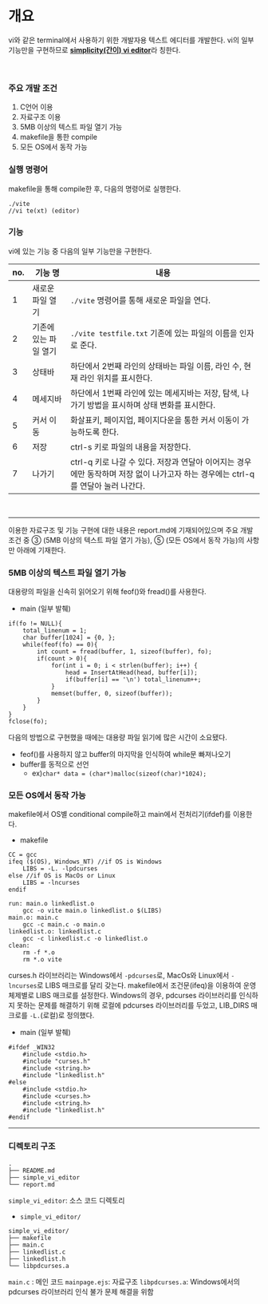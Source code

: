 # 개요
vi와 같은 terminal에서 사용하기 위한 개발자용 텍스트 에디터를 개발한다. vi의 일부 기능만을 구현하므로 <u>**simplicity(간이) vi editor**</u>라 칭한다.

</br>

### 주요 개발 조건
1. C언어 이용
2. 자료구조 이용
3. 5MB 이상의 텍스트 파일 열기 가능
4. makefile을 통한 compile
5. 모든 OS에서 동작 가능

### 실행 명령어
makefile을 통해 compile한 후, 다음의 명령어로 실행한다. 
```
./vite
//vi te(xt) (editor)
```

### 기능
vi에 있는 기능 중 다음의 일부 기능만을 구현한다. 

|no.|기능 명| 내용|
|---|---|---|
|1|새로운 파일 열기|`./vite` 명령어를 통해 새로운 파일을 연다.|
|2|기존에 있는 파일 열기|`./vite testfile.txt` 기존에 있는 파일의 이름을 인자로 준다.|
|3|상태바|하단에서 2번째 라인의 상태바는 파일 이름, 라인 수, 현재 라인 위치를 표시한다.|
|4|메세지바|하단에서 1번째 라인에 있는 메세지바는 저장, 탐색, 나가기 방법을 표시하며 상태 변화를 표시한다.|
|5|커서 이동|화살표키, 페이지업, 페이지다운을 통한 커서 이동이 가능하도록 한다.|
|6|저장|ctrl-s 키로 파일의 내용을 저장한다.|
|7|나가기|ctrl-q 키로 나갈 수 있다. 저장과 연달아 이어지는 경우에만 동작하며 저장 없이 나가고자 하는 경우에는 ctrl-q를 연달아 눌러 나간다.|

</br>

---------------------

이용한 자료구조 및 기능 구현에 대한 내용은 report.md에 기재되어있으며 주요 개발 조건 중 ③ (5MB 이상의 텍스트 파일 열기 가능), ⑤ (모든 OS에서 동작 가능)의 사항만 아래에 기재한다.


### 5MB 이상의 텍스트 파일 열기 가능
대용량의 파일을 신속히 읽어오기 위해 feof()와 fread()를 사용한다. 
- main (일부 발췌)
```
if(fo != NULL){
	total_linenum = 1;
	char buffer[1024] = {0, };
	while(feof(fo) == 0){
		int count = fread(buffer, 1, sizeof(buffer), fo);
		if(count > 0){
			for(int i = 0; i < strlen(buffer); i++) {
				head = InsertAtHead(head, buffer[i]);
				if(buffer[i] == '\n') total_linenum++;
			}
			memset(buffer, 0, sizeof(buffer));
		}
	}
}
fclose(fo);
```
다음의 방법으로 구현했을 때에는 대용량 파일 읽기에 많은 시간이 소요됐다.
- feof()를 사용하지 않고 buffer의 마지막을 인식하여 while문 빠져나오기
- buffer를 동적으로 선언 
	- ex)`char* data = (char*)malloc(sizeof(char)*1024);`


### 모든 OS에서 동작 가능
makefile에서 OS별 conditional compile하고 main에서 전처리기(ifdef)를 이용한다.

- makefile
```
CC = gcc
ifeq ($(OS), Windows_NT) //if OS is Windows
    LIBS = -L. -lpdcurses
else //if OS is MacOs or Linux
    LIBS = -lncurses
endif

run: main.o linkedlist.o 
	gcc -o vite main.o linkedlist.o $(LIBS)
main.o: main.c
	gcc -c main.c -o main.o 
linkedlist.o: linkedlist.c
	gcc -c linkedlist.c -o linkedlist.o
clean:
	rm -f *.o
	rm *.o vite
```

curses.h 라이브러리는 Windows에서 `-pdcurses`로, MacOs와 Linux에서 `-lncurses`로 LIBS 매크로를 달리 갖는다.  makefile에서 조건문(ifeq)을 이용하여 운영체제별로 LIBS 매크로를 설정한다. Windows의 경우, pdcurses 라이브러리를 인식하지 못하는 문제를 해결하기 위해 로컬에 pdcurses 라이브러리를 두었고, LIB_DIRS 매크로를 `-L.`(로컬)로 정의했다.


- main (일부 발췌)
```
#ifdef _WIN32
    #include <stdio.h>
    #include "curses.h"   
    #include <string.h>
    #include "linkedlist.h"
#else
    #include <stdio.h>
    #include <curses.h>   
    #include <string.h>
    #include "linkedlist.h"
#endif
```


-----------

### 디렉토리 구조

```
.
├── README.md
├── simple_vi_editor
└── report.md
```

`simple_vi_editor`: 소스 코드 디렉토리



- `simple_vi_editor/`

```
simple_vi_editor/
├── makefile
├── main.c
├── linkedlist.c
├── linkedlist.h
└── libpdcurses.a
```
`main.c` : 메인 코드
`mainpage.ejs`: 자료구조
`libpdcurses.a`: Windows에서의 pdcurses 라이브러리 인식 불가 문제 해결을 위함
